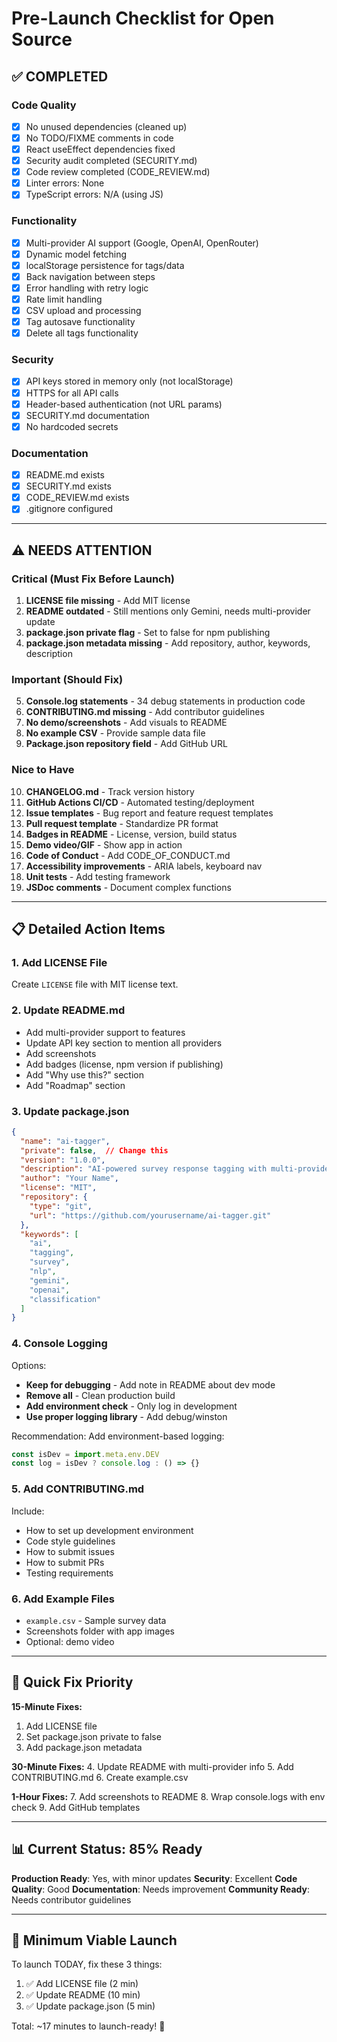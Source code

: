# Pre-Launch Checklist for Open Source

## ✅ COMPLETED

### Code Quality
- [x] No unused dependencies (cleaned up)
- [x] No TODO/FIXME comments in code
- [x] React useEffect dependencies fixed
- [x] Security audit completed (SECURITY.md)
- [x] Code review completed (CODE_REVIEW.md)
- [x] Linter errors: None
- [x] TypeScript errors: N/A (using JS)

### Functionality
- [x] Multi-provider AI support (Google, OpenAI, OpenRouter)
- [x] Dynamic model fetching
- [x] localStorage persistence for tags/data
- [x] Back navigation between steps
- [x] Error handling with retry logic
- [x] Rate limit handling
- [x] CSV upload and processing
- [x] Tag autosave functionality
- [x] Delete all tags functionality

### Security
- [x] API keys stored in memory only (not localStorage)
- [x] HTTPS for all API calls
- [x] Header-based authentication (not URL params)
- [x] SECURITY.md documentation
- [x] No hardcoded secrets

### Documentation
- [x] README.md exists
- [x] SECURITY.md exists
- [x] CODE_REVIEW.md exists
- [x] .gitignore configured

---

## ⚠️ NEEDS ATTENTION

### Critical (Must Fix Before Launch)
1. **LICENSE file missing** - Add MIT license
2. **README outdated** - Still mentions only Gemini, needs multi-provider update
3. **package.json private flag** - Set to false for npm publishing
4. **package.json metadata missing** - Add repository, author, keywords, description

### Important (Should Fix)
5. **Console.log statements** - 34 debug statements in production code
6. **CONTRIBUTING.md missing** - Add contributor guidelines
7. **No demo/screenshots** - Add visuals to README
8. **No example CSV** - Provide sample data file
9. **Package.json repository field** - Add GitHub URL

### Nice to Have
10. **CHANGELOG.md** - Track version history
11. **GitHub Actions CI/CD** - Automated testing/deployment
12. **Issue templates** - Bug report and feature request templates
13. **Pull request template** - Standardize PR format
14. **Badges in README** - License, version, build status
15. **Demo video/GIF** - Show app in action
16. **Code of Conduct** - Add CODE_OF_CONDUCT.md
17. **Accessibility improvements** - ARIA labels, keyboard nav
18. **Unit tests** - Add testing framework
19. **JSDoc comments** - Document complex functions

---

## 📋 Detailed Action Items

### 1. Add LICENSE File
Create `LICENSE` file with MIT license text.

### 2. Update README.md
- Add multi-provider support to features
- Update API key section to mention all providers
- Add screenshots
- Add badges (license, npm version if publishing)
- Add "Why use this?" section
- Add "Roadmap" section

### 3. Update package.json
```json
{
  "name": "ai-tagger",
  "private": false,  // Change this
  "version": "1.0.0",
  "description": "AI-powered survey response tagging with multi-provider support",
  "author": "Your Name",
  "license": "MIT",
  "repository": {
    "type": "git",
    "url": "https://github.com/yourusername/ai-tagger.git"
  },
  "keywords": [
    "ai",
    "tagging",
    "survey",
    "nlp",
    "gemini",
    "openai",
    "classification"
  ]
}
```

### 4. Console Logging
Options:
- **Keep for debugging** - Add note in README about dev mode
- **Remove all** - Clean production build
- **Add environment check** - Only log in development
- **Use proper logging library** - Add debug/winston

Recommendation: Add environment-based logging:
```javascript
const isDev = import.meta.env.DEV
const log = isDev ? console.log : () => {}
```

### 5. Add CONTRIBUTING.md
Include:
- How to set up development environment
- Code style guidelines
- How to submit issues
- How to submit PRs
- Testing requirements

### 6. Add Example Files
- `example.csv` - Sample survey data
- Screenshots folder with app images
- Optional: demo video

---

## 🚀 Quick Fix Priority

**15-Minute Fixes:**
1. Add LICENSE file
2. Set package.json private to false
3. Add package.json metadata

**30-Minute Fixes:**
4. Update README with multi-provider info
5. Add CONTRIBUTING.md
6. Create example.csv

**1-Hour Fixes:**
7. Add screenshots to README
8. Wrap console.logs with env check
9. Add GitHub templates

---

## 📊 Current Status: 85% Ready

**Production Ready**: Yes, with minor updates
**Security**: Excellent
**Code Quality**: Good
**Documentation**: Needs improvement
**Community Ready**: Needs contributor guidelines

---

## 🎯 Minimum Viable Launch

To launch TODAY, fix these 3 things:
1. ✅ Add LICENSE file (2 min)
2. ✅ Update README (10 min)
3. ✅ Update package.json (5 min)

Total: ~17 minutes to launch-ready! 🚀

